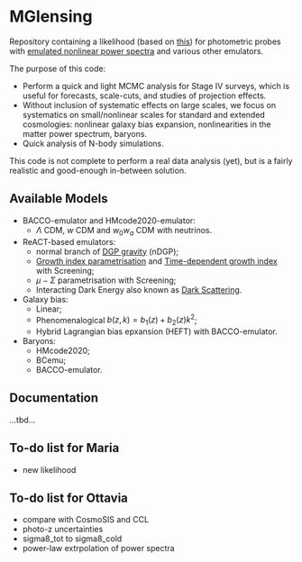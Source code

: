 # MGlensing

Repository containing a likelihood (based on [this](https://github.com/Sefa76/photometric_fofR/tree/main)) for photometric probes with [emulated nonlinear power spectra](https://github.com/nebblu/ReACT-emus?tab=readme-ov-file) and various other emulators.


The purpose of this code:
* Perform a quick and light MCMC analysis for Stage IV surveys, which is useful for forecasts, scale-cuts, and studies of projection effects.
* Without inclusion of systematic effects on large scales, we focus on systematics on small/nonlinear scales for standard and extended cosmologies: nonlinear galaxy bias expansion, nonlinearities in the matter power spectrum, baryons.
* Quick analysis of N-body simulations.

This code is not complete to perform a real data analysis (yet), but is a fairly realistic and good-enough in-between solution.



## Available Models
- BACCO-emulator and HMcode2020-emulator: 
    - $\Lambda$ CDM, $w$ CDM and $w_0w_a$ CDM with neutrinos.
- ReACT-based emulators: 
    - normal branch of [DGP gravity](https://arxiv.org/abs/hep-th/0005016) (nDGP); 
    - [Growth index parametrisation](https://arxiv.org/abs/astro-ph/0507263) and [Time-dependent growth index](https://arxiv.org/abs/2304.07281) with Screening;
    - $\mu-\Sigma$ parametrisation with Screening;
    - Interacting Dark Energy also known as [Dark Scattering](https://arxiv.org/abs/1605.05623).
- Galaxy bias:
    - Linear;
    - Phenomenalogical $b(z, k) = b_1(z) + b_2(z) k^2$;
    - Hybrid Lagrangian bias epxansion (HEFT) with BACCO-emulator.
- Baryons:
    - HMcode2020;
    - BCemu;
    - BACCO-emulator.


## Documentation
...tbd...


## To-do list for Maria
* new likelihood 


## To-do list for Ottavia
* compare with CosmoSIS and CCL
* photo-z uncertainties 
* sigma8_tot to sigma8_cold
* power-law extrpolation of power spectra

